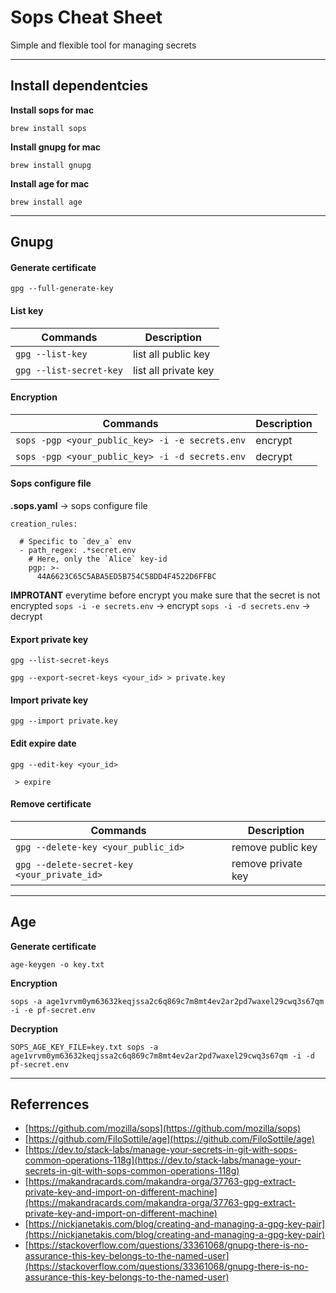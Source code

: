 # Sops Cheat Sheet

Simple and flexible tool for managing secrets

---
## Install dependentcies
<b>Install sops for mac</b>
```
brew install sops
```

<b>Install gnupg for mac</b>
```
brew install gnupg
```

<b>Install age for mac</b>
```
brew install age
```

---
## Gnupg
#### Generate certificate
```
gpg --full-generate-key
```

#### List key
| Commands                | Description          |
| ----------------------- | -------------------- |
| ```gpg --list-key```        | list all public key  |
| ```gpg --list-secret-key``` | list all private key |

#### Encryption
| Commands                                        | Description |
| ----------------------------------------------- | ----------- |
| `sops -pgp <your_public_key> -i -e secrets.env` | encrypt     |
| `sops -pgp <your_public_key> -i -d secrets.env` | decrypt     |


#### Sops configure file
<b>.sops.yaml</b> -> sops configure file

```
creation_rules:

  # Specific to `dev_a` env
  - path_regex: .*secret.env
    # Here, only the `Alice` key-id
    pgp: >-
      44A6623C65C5ABA5ED5B754C58DD4F4522D6FFBC
```

<b>IMPROTANT</b> everytime before encrypt you make sure that the secret is not encrypted
`sops -i -e secrets.env` -> encrypt
`sops -i -d secrets.env` -> decrypt


#### Export private key
```
gpg --list-secret-keys
```
```
gpg --export-secret-keys <your_id> > private.key
```

#### Import private key
```
gpg --import private.key
```

#### Edit expire date
```
gpg --edit-key <your_id>
```
` > expire`

#### Remove certificate
| Commands                                    | Description        |
| ------------------------------------------- | ------------------ |
| `gpg --delete-key <your_public_id>`         | remove public key  |
| `gpg --delete-secret-key <your_private_id>` | remove private key |
---

## Age
<b>Generate certificate</b>
```
age-keygen -o key.txt
```

<b>Encryption</b>
```
sops -a age1vrvm0ym63632keqjssa2c6q869c7m8mt4ev2ar2pd7waxel29cwq3s67qm -i -e pf-secret.env
```

<b>Decryption</b>
```
SOPS_AGE_KEY_FILE=key.txt sops -a age1vrvm0ym63632keqjssa2c6q869c7m8mt4ev2ar2pd7waxel29cwq3s67qm -i -d pf-secret.env
```

---

## Referrences
- [https://github.com/mozilla/sops](https://github.com/mozilla/sops)
- [https://github.com/FiloSottile/age](https://github.com/FiloSottile/age)
- [https://dev.to/stack-labs/manage-your-secrets-in-git-with-sops-common-operations-118g](https://dev.to/stack-labs/manage-your-secrets-in-git-with-sops-common-operations-118g)
- [https://makandracards.com/makandra-orga/37763-gpg-extract-private-key-and-import-on-different-machine](https://makandracards.com/makandra-orga/37763-gpg-extract-private-key-and-import-on-different-machine)
- [https://nickjanetakis.com/blog/creating-and-managing-a-gpg-key-pair](https://nickjanetakis.com/blog/creating-and-managing-a-gpg-key-pair)
- [https://stackoverflow.com/questions/33361068/gnupg-there-is-no-assurance-this-key-belongs-to-the-named-user](https://stackoverflow.com/questions/33361068/gnupg-there-is-no-assurance-this-key-belongs-to-the-named-user)